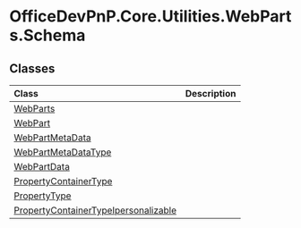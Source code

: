 # OfficeDevPnP.Core.Utilities.WebParts.Schema

## Classes
|**Class**|**Description**|
|:-----|:-----|
|[WebParts](OfficeDevPnP.Core.Utilities.WebParts.Schema.WebParts.md)||
|[WebPart](OfficeDevPnP.Core.Utilities.WebParts.Schema.WebPart.md)||
|[WebPartMetaData](OfficeDevPnP.Core.Utilities.WebParts.Schema.WebPartMetaData.md)||
|[WebPartMetaDataType](OfficeDevPnP.Core.Utilities.WebParts.Schema.WebPartMetaDataType.md)||
|[WebPartData](OfficeDevPnP.Core.Utilities.WebParts.Schema.WebPartData.md)||
|[PropertyContainerType](OfficeDevPnP.Core.Utilities.WebParts.Schema.PropertyContainerType.md)||
|[PropertyType](OfficeDevPnP.Core.Utilities.WebParts.Schema.PropertyType.md)||
|[PropertyContainerTypeIpersonalizable](OfficeDevPnP.Core.Utilities.WebParts.Schema.PropertyContainerTypeIpersonalizable.md)||
